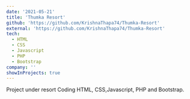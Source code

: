 ```yaml
---
date: '2021-05-21'
title: 'Thumka Resort'
github: 'https://github.com/KrishnaThapa74/Thumka-Resort'
external: 'https://github.com/KrishnaThapa74/Thumka-Resort'
tech:
  - HTML
  - CSS
  - Javascript
  - PHP
  - Bootstrap
company: ''
showInProjects: true
---
```


Project under resort Coding HTML, CSS,Javascript, PHP and Bootstrap.
